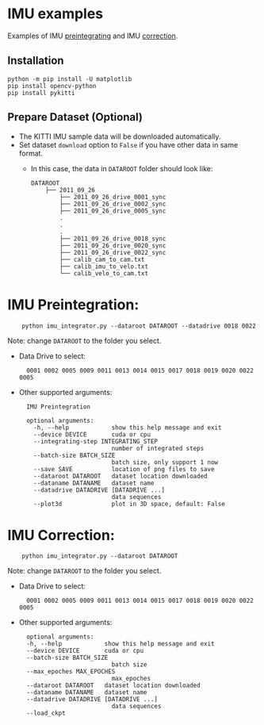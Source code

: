 # IMU examples

Examples of IMU [preintegrating](./imu_integrator.py) and IMU [correction](./imu_corrector.py).

## Installation

    python -m pip install -U matplotlib
    pip install opencv-python
    pip install pykitti

## Prepare Dataset (Optional)

* The KITTI IMU sample data will be downloaded automatically.
* Set dataset `download` option to `False` if you have other data in same format.
  * In this case, the data in `DATAROOT` folder should look like:

        DATAROOT
            ├── 2011_09_26
                ├── 2011_09_26_drive_0001_sync
                ├── 2011_09_26_drive_0002_sync
                ├── 2011_09_26_drive_0005_sync
                .
                .
                .
                ├── 2011_09_26_drive_0018_sync
                ├── 2011_09_26_drive_0020_sync
                ├── 2011_09_26_drive_0022_sync
                ├── calib_cam_to_cam.txt
                ├── calib_imu_to_velo.txt
                └── calib_velo_to_cam.txt

# IMU Preintegration:

        python imu_integrator.py --dataroot DATAROOT --datadrive 0018 0022

Note: change `DATAROOT` to the folder you select.

* Data Drive to select:

        0001 0002 0005 0009 0011 0013 0014 0015 0017 0018 0019 0020 0022 0005

* Other supported arguments:

        IMU Preintegration

        optional arguments:
          -h, --help            show this help message and exit
          --device DEVICE       cuda or cpu
          --integrating-step INTEGRATING_STEP
                                number of integrated steps
          --batch-size BATCH_SIZE
                                batch size, only support 1 now
          --save SAVE           location of png files to save
          --dataroot DATAROOT   dataset location downloaded
          --dataname DATANAME   dataset name
          --datadrive DATADRIVE [DATADRIVE ...]
                                data sequences
          --plot3d              plot in 3D space, default: False

# IMU Correction:

        python imu_integrator.py --dataroot DATAROOT

Note: change `DATAROOT` to the folder you select.

* Data Drive to select:

        0001 0002 0005 0009 0011 0013 0014 0015 0017 0018 0019 0020 0022 0005

* Other supported arguments:

        optional arguments:
        -h, --help            show this help message and exit
        --device DEVICE       cuda or cpu
        --batch-size BATCH_SIZE
                                batch size
        --max_epoches MAX_EPOCHES
                                max_epoches
        --dataroot DATAROOT   dataset location downloaded
        --dataname DATANAME   dataset name
        --datadrive DATADRIVE [DATADRIVE ...]
                                data sequences
        --load_ckpt
